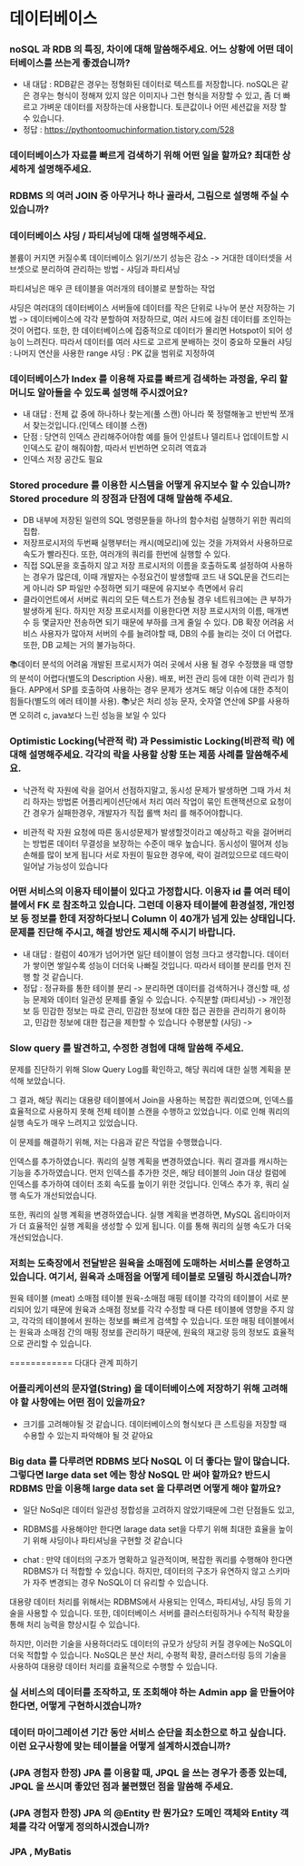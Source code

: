 # 데이터베이스
### noSQL 과 RDB 의 특징, 차이에 대해 말씀해주세요. 어느 상황에 어떤 데이터베이스를 쓰는게 좋겠습니까?
* 내 대답 : RDB같은 경우는 정형화된 데이터로 텍스트를 저장합니다. noSQL은 같은 경우는 형식이 정해져 있지 않은 이미지나 그런 형식을 저장할 수 있고, 좀 더 빠르고 가벼운 데이터를 저장하는데 사용합니다. 토큰값이나 어떤 세션값을 저장 할 수 있습니다.
* 정답 : 
https://pythontoomuchinformation.tistory.com/528
### 데이터베이스가 자료를 빠르게 검색하기 위해 어떤 일을 할까요? 최대한 상세하게 설명해주세요.

### RDBMS 의 여러 JOIN 중 아무거나 하나 골라서, 그림으로 설명해 주실 수 있습니까?

### 데이터베이스 샤딩 / 파티셔닝에 대해 설명해주세요.
볼륨이 커지면 커질수록 데이터베이스 읽기/쓰기 성능은 감소
-> 거대한 데이터셋을 서브셋으로 분리하여 관리하는 방법 - 샤딩과 파티셔닝

파티셔닝은 매우 큰 테이블을 여러개의 테이블로 분할하는 작업

샤딩은 여러대의 데이터베이스 서버들에 데이터를 작은 단위로 나누어 분산 저장하는 기법
-> 데이터베이스에 각각 분할하여 저장하므로, 여러 샤드에 걸친 데이터를 조인하는 것이 어렵다. 또한, 한 데이터베이스에 집중적으로 데이터가 몰리면 Hotspot이 되어 성능이 느려진다. 따라서 데이터를 여러 샤드로 고르게 분배하는 것이 중요하
모듈러 샤딩 : 나머지 연산을 사용한
range 샤딩 : PK 값을 범위로 지정하여

### 데이터베이스가 Index 를 이용해 자료를 빠르게 검색하는 과정을, 우리 할머니도 알아들을 수 있도록 설명해 주시겠어요?
* 내 대답 : 전체 값 중에 하나하나 찾는게(풀 스캔) 아니라 쭉 정렬해놓고 반반씩 쪼개서 찾는것입니다.(인덱스 테이블 스캔)
* 단점 : 당연히 인덱스 관리해주어야함 예를 들어 인설트나 델리트나 업데이트할 시 인덱스도 같이 해줘야함, 따라서 빈번하면 오히려 역효과
* 인덱스 저장 공간도 필요

### Stored procedure 를 이용한 시스템을 어떻게 유지보수 할 수 있습니까? Stored procedure 의 장점과 단점에 대해 말씀해 주세요.
* DB 내부에 저장된 일련의 SQL 명령문들을 하나의 함수처럼 실행하기 위한 쿼리의 집합.
* 저장프로시저의 두번째 실행부터는 캐시(메모리)에 있는 것을 가져와서 사용하므로 속도가 빨라진다. 또한, 여러개의 쿼리를 한번에 실행할 수 있다.
* 직접 SQL문을 호출하지 않고 저장 프로시저의 이름을 호출하도록 설정하여 사용하는 경우가 많은데, 이때 개발자는 수정요건이 발생할때 코드 내 SQL문을 건드리는게 아니라 SP 파일만 수정하면 되기 때문에 유지보수 측면에서 유리
* 클라이언트에서 서버로 쿼리의 모든 텍스트가 전송될 경우 네트워크에는 큰 부하가 발생하게 된다. 하지만 저장 프로시저를 이용한다면 저장 프로시저의 이름, 매개변수 등 몇글자만 전송하면 되기 때문에 부하를 크게 줄일 수 있다.
DB 확장 어려움
서비스 사용자가 많아져 서버의 수를 늘려야할 때, DB의 수를 늘리는 것이 더 어렵다. 또한, DB 교체는 거의 불가능하다.

📚데이터 분석의 어려움
개발된 프로시저가 여러 곳에서 사용 될 경우 수정했을 때 영향의 분석이 어렵다(별도의 Description 사용).
배포, 버전 관리 등에 대한 이력 관리가 힘들다.
APP에서 SP를 호출하여 사용하는 경우 문제가 생겨도 해당 이슈에 대한 추적이 힘들다(별도의 에러 테이블 사용).
📚낮은 처리 성능
문자, 숫자열 연산에 SP를 사용하면 오히려 c, java보다 느린 성능을 보일 수 있다

### Optimistic Locking(낙관적 락) 과 Pessimistic Locking(비관적 락) 에 대해 설명해주세요. 각각의 락을 사용할 상황 또는 제품 사례를 말씀해주세요.
* 낙관적 락
자원에 락을 걸어서 선점하지말고, 동시성 문제가 발생하면 그때 가서 처리 하자는 방법론
어플리케이션단에서 처리
여러 작업이 묶인 트랜잭션으로 요청이 간 경우가 실패한경우, 개발자가 직접 롤백 처리 를 해주어야합니다.

* 비관적 락
자원 요청에 따른 동시성문제가 발생할것이라고 예상하고 락을 걸어버리는 방법론
데이터 무결성을 보장하는 수준이 매우 높습니다.
동시성이 떨어져 성능 손해를 많이 보게 됩니다
서로 자원이 필요한 경우에, 락이 걸려있으므로 데드락이 일어날 가능성이 있습니다

### 어떤 서비스의 이용자 테이블이 있다고 가정합시다. 이용자 id 를 여러 테이블에서 FK 로 참조하고 있습니다. 그런데 이용자 테이블에 환경설정, 개인정보 등 정보를 한데 저장하다보니 Column 이 40개가 넘게 있는 상태입니다. 문제를 진단해 주시고, 해결 방안도 제시해 주시기 바랍니다.
* 내 대답 : 컬럼이 40개가 넘어가면 일단 테이블이 엄청 크다고 생각합니다. 데이터가 쌓이면 쌓일수록 성능이 더더욱 나빠질 것입니다. 따라서 테이블 분리를 먼저 진행 할 것 같습니다.
* 정답 : 
정규화를 통한 테이블 분리 -> 분리하면 데이터를 검색하거나 갱신할 때, 성능 문제와 데이터 일관성 문제를 줄일 수 있습니다.
수직분할 (파티셔닝) -> 개인정보 등 민감한 정보는 따로 관리, 민감한 정보에 대한 접근 권한을 관리하기 용이하고, 민감한 정보에 대한 접근을 제한할 수 있습니다
수평분할 (샤딩) -> 

### Slow query 를 발견하고, 수정한 경험에 대해 말씀해 주세요.
 문제를 진단하기 위해 Slow Query Log를 확인하고, 해당 쿼리에 대한 실행 계획을 분석해 보았습니다.

그 결과, 해당 쿼리는 대용량 테이블에서 Join을 사용하는 복잡한 쿼리였으며, 인덱스를 효율적으로 사용하지 못해 전체 테이블 스캔을 수행하고 있었습니다. 이로 인해 쿼리의 실행 속도가 매우 느려지고 있었습니다.

이 문제를 해결하기 위해, 저는 다음과 같은 작업을 수행했습니다.

인덱스를 추가하였습니다.
쿼리의 실행 계획을 변경하였습니다.
쿼리 결과를 캐시하는 기능을 추가하였습니다.
먼저 인덱스를 추가한 것은, 해당 테이블의 Join 대상 컬럼에 인덱스를 추가하여 데이터 조회 속도를 높이기 위한 것입니다. 인덱스 추가 후, 쿼리 실행 속도가 개선되었습니다.

또한, 쿼리의 실행 계획을 변경하였습니다. 실행 계획을 변경하면, MySQL 옵티마이저가 더 효율적인 실행 계획을 생성할 수 있게 됩니다. 이를 통해 쿼리의 실행 속도가 더욱 개선되었습니다.


### 저희는 도축장에서 전달받은 원육을 소매점에 도매하는 서비스를 운영하고 있습니다. 여기서, 원육과 소매점을 어떻게 테이블로 모델링 하시겠습니까?
원육 테이블 (meat)
소매점 테이블 
원육-소매점 매핑 테이블
각각의 테이블이 서로 분리되어 있기 때문에 원육과 소매점 정보를 각각 수정할 때 다른 테이블에 영향을 주지 않고, 각각의 테이블에서 원하는 정보를 빠르게 검색할 수 있습니다. 또한 매핑 테이블에서는 원육과 소매점 간의 매핑 정보를 관리하기 때문에, 원육의 재고량 등의 정보도 효율적으로 관리할 수 있습니다.

============
다대다 관계 피하기

### 어플리케이션의 문자열(String) 을 데이터베이스에 저장하기 위해 고려해야 할 사항에는 어떤 점이 있을까요?
* 크기를 고려해야될 것 같습니다. 데이터베이스의 형식보다 큰 스트링을 저장할 때 수용할 수 있는지 파악해야 될 것 같아요

### Big data 를 다루려면 RDBMS 보다 NoSQL 이 더 좋다는 말이 많습니다. 그렇다면 large data set 에는 항상 NoSQL 만 써야 할까요? 반드시 RDBMS 만을 이용해 large data set 을 다루려면 어떻게 해야 할까요?
* 일단 NoSql은 데이터 일관성 정합성을 고려하지 않았기때문에 그런 단점들도 있고,
* RDBMS를 사용해야만 한다면 larage data set을 다루기 위해 최대한 효율을 높이기 위해 샤딩이나 파티셔닝을 구현할 것 같습니다

* chat : 만약 데이터의 구조가 명확하고 일관적이며, 복잡한 쿼리를 수행해야 한다면 RDBMS가 더 적합할 수 있습니다. 하지만, 데이터의 구조가 유연하지 않고 스키마가 자주 변경되는 경우 NoSQL이 더 유리할 수 있습니다.

대용량 데이터 처리를 위해서는 RDBMS에서 사용되는 인덱스, 파티셔닝, 샤딩 등의 기술을 사용할 수 있습니다. 또한, 데이터베이스 서버를 클러스터링하거나 수직적 확장을 통해 처리 능력을 향상시킬 수 있습니다.

하지만, 이러한 기술을 사용하더라도 데이터의 규모가 상당히 커질 경우에는 NoSQL이 더욱 적합할 수 있습니다. NoSQL은 분산 처리, 수평적 확장, 클러스터링 등의 기술을 사용하여 대용량 데이터 처리를 효율적으로 수행할 수 있습니다.

### 실 서비스의 데이터를 조작하고, 또 조회해야 하는 Admin app 을 만들어야 한다면, 어떻게 구현하시겠습니까?

### 데이터 마이그레이션 기간 동안 서비스 순단을 최소한으로 하고 싶습니다. 이런 요구사항에 맞는 테이블을 어떻게 설계하시겠습니까?

### (JPA 경험자 한정) JPA 를 이용할 때, JPQL 을 쓰는 경우가 종종 있는데, JPQL 을 쓰시며 좋았던 점과 불편했던 점을 말씀해 주세요.

### (JPA 경험자 한정) JPA 의 @Entity 란 뭔가요? 도메인 객체와 Entity 객체를 각각 어떻게 정의하시겠습니까?

### JPA , MyBatis
